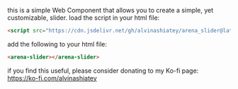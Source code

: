 this is a simple Web Component that allows you to create a simple, yet customizable, slider.
load the script in your html file:

```html
<script src="https://cdn.jsdelivr.net/gh/alvinashiatey/arena_slider@latest/dist/Arena-Slider-WC.iife.min.js"></script>
```

add the following to your html file:

```html
<arena-slider></arena-slider>
```

if you find this useful, please consider donating to my Ko-fi page: https://ko-fi.com/alvinashiatey
